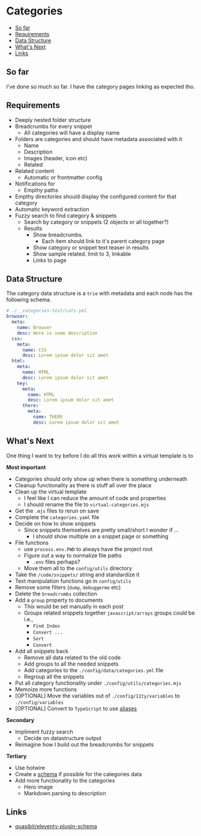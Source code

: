 # Categories
- [So far](#so-far)
- [Requirements](#requirements)
- [Data Structure](#data-structure)
- [What's Next](#whats-next)
- [Links](#links)

## So far
I've done so much so far. I have the category pages linking as expected tho.

## Requirements
- Deeply nested folder structure
- Breadcrumbs for every snippet
  - All categories will have a display name
- Folders are categories and should have metadata associated with it
  - Name
  - Description
  - Images (header, icon etc)
  - Related
- Related content
  - Automatic or frontmatter config
- Notifications for
  - Empthy paths
- Empthy directories should display the configured content for that category
- Automatic keyword extraction
- Fuzzy search to find category & snippets
  - Search by category or snippets (2 objects or all together?)
  - Results
    - Show breadcrumbs.
      - Each item should link to it's parent category page
    - Show category or snippet text teaser in results 
    - Show sample related. limit to 3, linkable
    - Links to page

## Data Structure
The category data structure is a `trie` with metadata and each node has the following schema.

<!-- I'm not sure exactly how I want to handle the structure yet -->

```yaml
# ./__categories-test/cats.yml
browser:
  meta:
    name: Browser
    desc: Here is some description
  css:
    meta:
      name: CSS
      desc: Lorem ipsum dolor sit amet
  html:
    meta:
      name: HTML
      desc: Lorem ipsum dolor sit amet
    hey:
      meta:
        name: HTML
        desc: Lorem ipsum dolor sit amet
      there:
        meta:
          name: THERE
          desc: Lorem ipsum dolor sit amet
```

## What's Next
One thing I want to try before I do all this work within a virtual template is to

**Most important**
- Categories should only show up when there is something underneath
- Cleanup functionality as there is stuff all over the place
- Clean up the virtual template
  - I feel like I can reduce the amount of code and properties
  - I should rename the file to `virtual-categories.mjs`
- Get the `.mjs` files to rerun on save
- Complete the `categories.yaml` file
- Decide on how to show snippets
  - Since snippets themselves are pretty small/short I wonder if ...
    - I should show multiple on a snippet page or something
- File functions
  - use `process.env.PWD` to always have the project root
  - Figure out a way to normalize file paths
    - `.env` files perhaps?
  - Move them all to the `config/utils` directory
- Take the `/code/snippets/` string and standardize it
- Text manipulation functions go in `config/utils`
- Remove some filters (`dump`, `debuggerme` etc)
- Delete the `breadcrumbs` collection
- Add a `group` property to documents
  - This would be set manually in each post
  - Groups related snippets together `javascript/arrays` groups could be i.e.,
    - `Find Index`
    - `Convert ...`
    - `Sort`
    - `Convert`
- Add all snippets back
  - Remove all data related to the old code
  - Add groups to all the needed snippets
  - Add categories to the `./config/data/categories.yml` file
  - Regroup all the snippets
- Put all category functionality under `./config/utils/categories.mjs`
- Memoize more functions
- [OPTIONAL] Move the variables out of `./config/11ty/variables` to `./config/variables`
- [OPTIONAL] Convert to `TypeScript` to use [aliases](https://blog.logrocket.com/using-path-aliases-cleaner-react-typescript-imports/)

**Secondary**
- Impliment fuzzy search
  - Decide on datastructure output
- Reimagine how I build out the breadcrumbs for snippets

**Tertiary**
- Use hotwire
- Create a [schema](https://www.11ty.dev/docs/data-validate/) if possible for the categories data
- Add more functionality to the categories
  - Hero image
  - Markdown parsing to description

## Links
- [quasibit/eleventy-plugin-schema](https://github.com/quasibit/eleventy-plugin-schema?tab=readme-ov-file)
